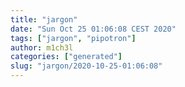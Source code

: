 ```yaml
---
title: "jargon"
date: "Sun Oct 25 01:06:08 CEST 2020"
tags: ["jargon", "pipotron"]
author: m1ch3l
categories: ["generated"]
slug: "jargon/2020-10-25-01:06:08"
---
```



